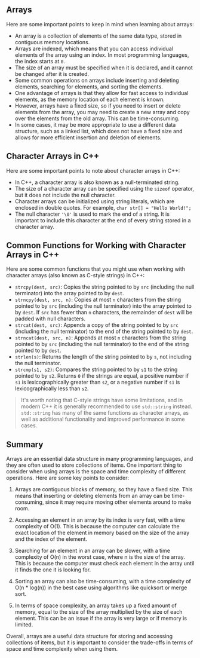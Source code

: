 ## Arrays

Here are some important points to keep in mind when learning about arrays:

- An array is a collection of elements of the same data type, stored in contiguous memory locations.
- Arrays are indexed, which means that you can access individual elements of the array using an index. In most programming languages, the index starts at `0`.
- The size of an array must be specified when it is declared, and it cannot be changed after it is created.
- Some common operations on arrays include inserting and deleting elements, searching for elements, and sorting the elements.
- One advantage of arrays is that they allow for fast access to individual elements, as the memory location of each element is known.
- However, arrays have a fixed size, so if you need to insert or delete elements from the array, you may need to create a new array and copy over the elements from the old array. This can be time-consuming.
- In some cases, it may be more appropriate to use a different data structure, such as a linked list, which does not have a fixed size and allows for more efficient insertion and deletion of elements.

## Character Arrays in C++

Here are some important points to note about character arrays in C++:

- In C++, a character array is also known as a null-terminated string.
- The size of a character array can be specified using the `sizeof` operator, but it does not include the null character.
- Character arrays can be initialized using string literals, which are enclosed in double quotes. For example, `char str[] = "Hello World!";`
- The null character `'\0'` is used to mark the end of a string. It is important to include this character at the end of every string stored in a character array.

## Common Functions for Working with Character Arrays in C++

Here are some common functions that you might use when working with character arrays (also known as C-style strings) in C++:

- `strcpy(dest, src)`: Copies the string pointed to by `src` (including the null terminator) into the array pointed to by `dest`.
- `strncpy(dest, src, n)`: Copies at most `n` characters from the string pointed to by `src` (including the null terminator) into the array pointed to by `dest`. If `src` has fewer than `n` characters, the remainder of `dest` will be padded with null characters.
- `strcat(dest, src)`: Appends a copy of the string pointed to by `src` (including the null terminator) to the end of the string pointed to by `dest`.
- `strncat(dest, src, n)`: Appends at most `n` characters from the string pointed to by `src` (including the null terminator) to the end of the string pointed to by `dest`.
- `strlen(s)`: Returns the length of the string pointed to by `s`, not including the null terminator.
- `strcmp(s1, s2)`: Compares the string pointed to by `s1` to the string pointed to by `s2`. Returns `0` if the strings are equal, a positive number if `s1` is lexicographically greater than `s2`, or a negative number if `s1` is lexicographically less than `s2`.

> It's worth noting that C-style strings have some limitations, and in modern C++ it is generally recommended to use `std::string` instead. `std::string` has many of the same functions as character arrays, as well as additional functionality and improved performance in some cases.

## Summary

Arrays are an essential data structure in many programming languages, and they are often used to store collections of items. One important thing to consider when using arrays is the space and time complexity of different operations. Here are some key points to consider:

1. Arrays are contiguous blocks of memory, so they have a fixed size. This means that inserting or deleting elements from an array can be time-consuming, since it may require moving other elements around to make room.

2. Accessing an element in an array by its index is very fast, with a time complexity of O(1). This is because the computer can calculate the exact location of the element in memory based on the size of the array and the index of the element.

3. Searching for an element in an array can be slower, with a time complexity of O(n) in the worst case, where n is the size of the array. This is because the computer must check each element in the array until it finds the one it is looking for.

4. Sorting an array can also be time-consuming, with a time complexity of O(n * log(n)) in the best case using algorithms like quicksort or merge sort.

5. In terms of space complexity, an array takes up a fixed amount of memory, equal to the size of the array multiplied by the size of each element. This can be an issue if the array is very large or if memory is limited.

Overall, arrays are a useful data structure for storing and accessing collections of items, but it is important to consider the trade-offs in terms of space and time complexity when using them.